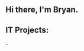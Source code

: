 ## Hi there, I'm Bryan.

<h2>IT Projects:</h2>
- <b TEST 1
  - 1
- <b TEST 2
  - 2
- <b TEST 3
  - 3
- <b TEST 4
  - 4
